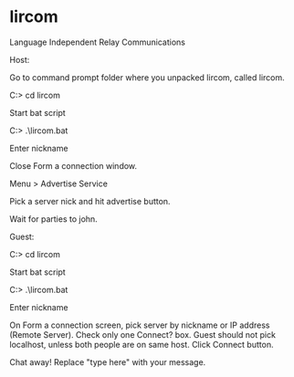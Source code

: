 # lircom
Language Independent Relay Communications

Host:

Go to command prompt folder where you unpacked lircom, called lircom.

C:\> cd lircom

Start bat script

C:\> .\lircom.bat

Enter nickname

Close Form a connection window.

Menu > Advertise Service

Pick a server nick and hit advertise button.

Wait for parties to john.

Guest:

C:\> cd lircom

Start bat script

C:\> .\lircom.bat

Enter nickname

On Form a connection screen, pick server by nickname or IP address (Remote Server).  Check only one Connect? box.  Guest should not pick localhost, unless both people are on same host.  Click Connect button.

Chat away!  Replace "type here" with your message.
